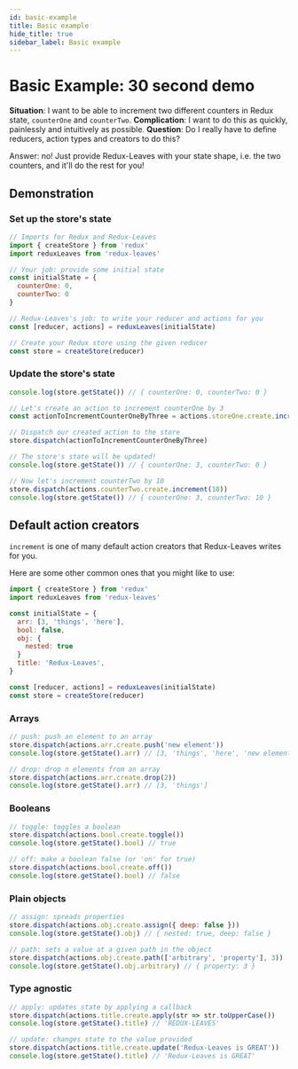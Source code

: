 ```yaml
---
id: basic-example
title: Basic example
hide_title: true
sidebar_label: Basic example
---
```


# Basic Example: 30 second demo

**Situation**: I want to be able to increment two different counters in Redux state, `counterOne` and `counterTwo`.
**Complication**: I want to do this as quickly, painlessly and intuitively as possible.
**Question**: Do I really have to define reducers, action types and creators to do this?

Answer: no! Just provide Redux-Leaves with your state shape, i.e. the two counters, and it'll do the rest for you!

## Demonstration

### Set up the store's state
```js
// Imports for Redux and Redux-Leaves
import { createStore } from 'redux'
import reduxLeaves from 'redux-leaves'

// Your job: provide some initial state
const initialState = {
  counterOne: 0,
  counterTwo: 0
}

// Redux-Leaves's job: to write your reducer and actions for you
const [reducer, actions] = reduxLeaves(initialState)

// Create your Redux store using the given reducer
const store = createStore(reducer)
```

### Update the store's state
```js
console.log(store.getState()) // { counterOne: 0, counterTwo: 0 }

// Let's create an action to increment counterOne by 3
const actionToIncrementCounterOneByThree = actions.storeOne.create.increment(3)

// Dispatch our created action to the store
store.dispatch(actionToIncrementCounterOneByThree)

// The store's state will be updated!
console.log(store.getState()) // { counterOne: 3, counterTwo: 0 }

// Now let's increment counterTwo by 10
store.dispatch(actions.counterTwo.create.increment(10))
console.log(store.getState()) // { counterOne: 3, counterTwo: 10 }
```

## Default action creators
`increment` is one of many default action creators that Redux-Leaves writes for you.

Here are some other common ones that you might like to use:

```js
import { createStore } from 'redux'
import reduxLeaves from 'redux-leaves'

const initialState = {
  arr: [3, 'things', 'here'],
  bool: false,
  obj: {
    nested: true
  }
  title: 'Redux-Leaves',
}

const [reducer, actions] = reduxLeaves(initialState)
const store = createStore(reducer)
```

### Arrays
```js
// push: push an element to an array
store.dispatch(actions.arr.create.push('new element'))
console.log(store.getState().arr) // [3, 'things', 'here', 'new element']

// drop: drop n elements from an array
store.dispatch(actions.arr.create.drop(2))
console.log(store.getState().arr) // [3, 'things']
```

### Booleans
```js
// toggle: toggles a boolean
store.dispatch(actions.bool.create.toggle())
console.log(store.getState().bool) // true

// off: make a boolean false (or 'on' for true)
store.dispatch(actions.bool.create.off())
console.log(store.getState().bool) // false
```

### Plain objects
```js
// assign: spreads properties
store.dispatch(actions.obj.create.assign({ deep: false }))
console.log(store.getState().obj) // { nested: true, deep: false }

// path: sets a value at a given path in the object
store.dispatch(actions.obj.create.path(['arbitrary', 'property'], 3))
console.log(store.getState().obj.arbitrary) // { property: 3 } 
```

### Type agnostic
```js
// apply: updates state by applying a callback
store.dispatch(actions.title.create.apply(str => str.toUpperCase())
console.log(store.getState().title) // 'REDUX-LEAVES'

// update: changes state to the value provided
store.dispatch(actions.title.create.update('Redux-Leaves is GREAT'))
console.log(store.getState().title) // 'Redux-Leaves is GREAT'
```

